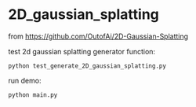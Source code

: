 # 2D_gaussian_splatting

from https://github.com/OutofAi/2D-Gaussian-Splatting

test 2d gaussian splatting generator function:

```python test_generate_2D_gaussian_splatting.py```

run demo:

```python main.py```